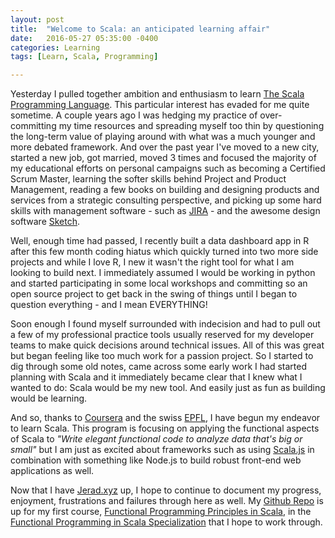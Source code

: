 ```yaml
---
layout: post
title:  "Welcome to Scala: an anticipated learning affair"
date:   2016-05-27 05:35:00 -0400
categories: Learning
tags: [Learn, Scala, Programming]

---
```

Yesterday I pulled together ambition and enthusiasm to learn [The Scala Programming Language](http://www.scala-lang.org). This particular interest has evaded for me quite sometime. A couple years ago I was hedging my practice of over-committing my time resources and spreading myself too thin by questioning the long-term value of playing around with what was a much younger and more debated framework. And over the past year I've moved to a new city, started a new job, got married, moved 3 times and focused the majority of my educational efforts on personal campaigns such as becoming a Certified Scrum Master, learning the softer skills behind Project and Product Management, reading a few books on building and designing products and services from a strategic consulting perspective, and picking up some hard skills with management software - such as [JIRA](http://www.atlassian.com/jira) - and the awesome design software [Sketch](https://www.sketchapp.com).

Well, enough time had passed, I recently built a data dashboard app in R after this few month coding hiatus which quickly turned into two more side projects and while I love R, I new it wasn't the right tool for what I am looking to build next. I immediately assumed I would be working in python and started participating in some local workshops and committing so an open source project to get back in the swing of things until I began to question everything - and I mean EVERYTHING!

Soon enough I found myself surrounded with indecision and had to pull out a few of my professional practice tools usually reserved for my developer teams to make quick decisions around technical issues. All of this was great but began feeling like too much work for a passion project. So I started to dig through some old notes, came across some early work I had started planning with Scala and it immediately became clear that I knew what I wanted to do: Scala would be my new tool. And easily just as fun as building would be learning.

And so, thanks to [Coursera](http://www.Coursera.org) and the swiss [EPFL](https://www.epfl.ch/index.en.html), I have begun my endeavor to learn Scala. This program is focusing on applying the functional aspects of Scala to _"Write elegant functional code to analyze data that's big or small"_ but I am just as excited about frameworks such as using [Scala.js](https://www.scala-js.org) in combination with something like Node.js to build robust front-end web applications as well.

Now that I have [Jerad.xyz](http://www.Jerad.xyz) up, I hope to continue to document my progress, enjoyment, frustrations and failures through here as well.
My [Github Repo](https://github.com/irJERAD/Functional-Programming-Principles-in-Scala) is up for my first course, [Functional Programming Principles in Scala](https://www.coursera.org/learn/progfun1), in the [Functional Programming in Scala Specialization](https://www.coursera.org/specializations/scala) that I hope to work through.
